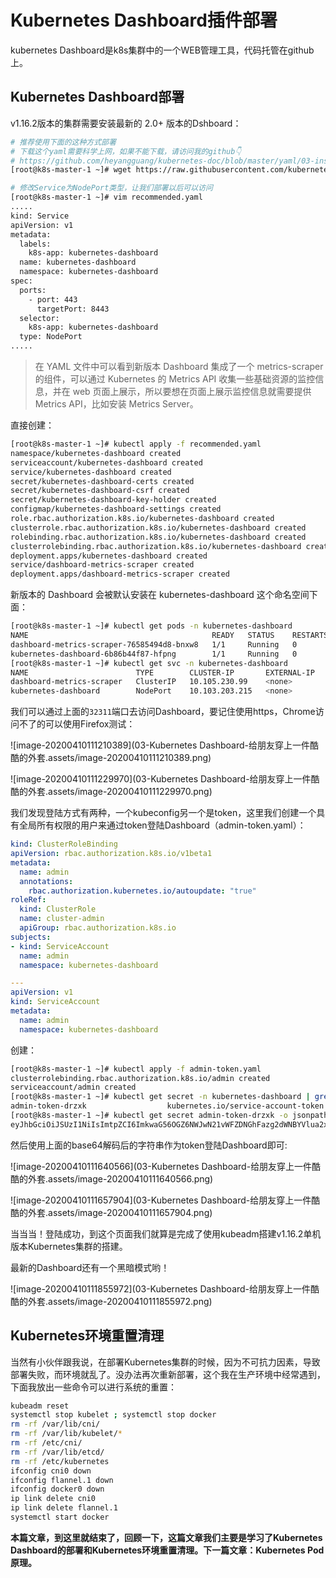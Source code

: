 # Kubernetes Dashboard插件部署

kubernetes Dashboard是k8s集群中的一个WEB管理工具，代码托管在github上。

[点击这里]: https://github.com/kubernetes/dashboard



## Kubernetes Dashboard部署

v1.16.2版本的集群需要安装最新的 2.0+ 版本的Dshboard：

```bash
# 推荐使用下面的这种方式部署
# 下载这个yaml需要科学上网，如果不能下载，请访问我的github👇
# https://github.com/heyangguang/kubernetes-doc/blob/master/yaml/03-install-k8s-dashboard/recommended.yaml
[root@k8s-master-1 ~]# wget https://raw.githubusercontent.com/kubernetes/dashboard/v2.0.0-beta5/aio/deploy/recommended.yaml

# 修改Service为NodePort类型，让我们部署以后可以访问
[root@k8s-master-1 ~]# vim recommended.yaml
.....
kind: Service
apiVersion: v1
metadata:
  labels:
    k8s-app: kubernetes-dashboard
  name: kubernetes-dashboard
  namespace: kubernetes-dashboard
spec:
  ports:
    - port: 443
      targetPort: 8443
  selector:
    k8s-app: kubernetes-dashboard
  type: NodePort 
.....  
```

> 在 YAML 文件中可以看到新版本 Dashboard 集成了一个 metrics-scraper 的组件，可以通过 Kubernetes 的 Metrics API 收集一些基础资源的监控信息，并在 web 页面上展示，所以要想在页面上展示监控信息就需要提供 Metrics API，比如安装 Metrics Server。

直接创建：

```bash
[root@k8s-master-1 ~]# kubectl apply -f recommended.yaml
namespace/kubernetes-dashboard created
serviceaccount/kubernetes-dashboard created
service/kubernetes-dashboard created
secret/kubernetes-dashboard-certs created
secret/kubernetes-dashboard-csrf created
secret/kubernetes-dashboard-key-holder created
configmap/kubernetes-dashboard-settings created
role.rbac.authorization.k8s.io/kubernetes-dashboard created
clusterrole.rbac.authorization.k8s.io/kubernetes-dashboard created
rolebinding.rbac.authorization.k8s.io/kubernetes-dashboard created
clusterrolebinding.rbac.authorization.k8s.io/kubernetes-dashboard created
deployment.apps/kubernetes-dashboard created
service/dashboard-metrics-scraper created
deployment.apps/dashboard-metrics-scraper created
```

新版本的 Dashboard 会被默认安装在 kubernetes-dashboard 这个命名空间下面：

```bash
[root@k8s-master-1 ~]# kubectl get pods -n kubernetes-dashboard
NAME                                         READY   STATUS    RESTARTS   AGE
dashboard-metrics-scraper-76585494d8-bnxw8   1/1     Running   0          119s
kubernetes-dashboard-6b86b44f87-hfpng        1/1     Running   0          119s
[root@k8s-master-1 ~]# kubectl get svc -n kubernetes-dashboard
NAME                        TYPE        CLUSTER-IP       EXTERNAL-IP   PORT(S)         AGE
dashboard-metrics-scraper   ClusterIP   10.105.230.99    <none>        8000/TCP        17s
kubernetes-dashboard        NodePort    10.103.203.215   <none>        443:32311/TCP   17s
```

我们可以通过上面的`32311`端口去访问Dashboard，要记住使用https，Chrome访问不了的可以使用Firefox测试：

![image-20200410111210389](03-Kubernetes Dashboard-给朋友穿上一件酷酷的外套.assets/image-20200410111210389.png)

![image-20200410111229970](03-Kubernetes Dashboard-给朋友穿上一件酷酷的外套.assets/image-20200410111229970.png)



我们发现登陆方式有两种，一个kubeconfig另一个是token，这里我们创建一个具有全局所有权限的用户来通过token登陆Dashboard（admin-token.yaml）：

```yaml
kind: ClusterRoleBinding
apiVersion: rbac.authorization.k8s.io/v1beta1
metadata:
  name: admin
  annotations:
    rbac.authorization.kubernetes.io/autoupdate: "true"
roleRef:
  kind: ClusterRole
  name: cluster-admin
  apiGroup: rbac.authorization.k8s.io
subjects:
- kind: ServiceAccount
  name: admin
  namespace: kubernetes-dashboard

---
apiVersion: v1
kind: ServiceAccount
metadata:
  name: admin
  namespace: kubernetes-dashboard
```

创建：

```bash
[root@k8s-master-1 ~]# kubectl apply -f admin-token.yaml
clusterrolebinding.rbac.authorization.k8s.io/admin created
serviceaccount/admin created
[root@k8s-master-1 ~]# kubectl get secret -n kubernetes-dashboard | grep "admin-token"
admin-token-drzxk                  kubernetes.io/service-account-token   3      36s
[root@k8s-master-1 ~]# kubectl get secret admin-token-drzxk -o jsonpath={.data.token} -n kubernetes-dashboard |base64 -d
eyJhbGciOiJSUzI1NiIsImtpZCI6ImkwaG56OGZ6NWJwN21vWFZDNGhFazg2dWNBYVlua2xlVVNZUVdpMXRlOE0ifQ.eyJpc3MiOiJrdWJlcm5ldGVzL3NlcnZpY2VhY2NvdW50Iiwia3ViZXJuZXRlcy5pby9zZXJ2aWNlYWNjb3VudC9uYW1lc3BhY2UiOiJrdWJlcm5ldGVzLWRhc2hib2FyZCIsImt1YmVybmV0ZXMuaW8vc2VydmljZWFjY291bnQvc2VjcmV0Lm5hbWUiOiJhZG1pbi10b2tlbi1kcnp4ayIsImt1YmVybmV0ZXMuaW8vc2VydmljZWFjY291bnQvc2VydmljZS1hY2NvdW50Lm5hbWUiOiJhZG1pbiIsImt1YmVybmV0ZXMuaW8vc2VydmljZWFjY291bnQvc2VydmljZS1hY2NvdW50LnVpZCI6IjczZGY4MWVjLWQ1NzAtNDg1MC1hMGQwLWMzNTY0MGUzOTNiMyIsInN1YiI6InN5c3RlbTpzZXJ2aWNlYWNjb3VudDprdWJlcm5ldGVzLWRhc2hib2FyZDphZG1pbiJ9.AuzM-msKFZZ-41Ow2xSpV-u3sACPcHUlGvc6NrO4V13p9QFr3uc5z4oGWZU0TBQ5PwPzm4ZEX6UL0AXS8NyBZWrrmUi6Ioz_X9GMtn6KyrUh2Zny4C0Susq8gFO1XYilTx2GTKNbB8c-FCeIZ61-bMDz6L6iTsRbCr8Bwr7ht7kftJt8G4vic4CCEY_rT_ygI5vSP3NnxDHtht3lvF3R1XWx25gIgkSOC4ukoH07zAWJSDDRF7VbEKVL4k5wEVOYGIfznqS_2GkvivQiQt8fn8LDb1JTv1oygS5Cmvv-OfsLDe6O4-1uU6cUEL5uz0187VMp5-UaQLqnXHddvwxLXg
```

然后使用上面的base64解码后的字符串作为token登陆Dashboard即可:

![image-20200410111640566](03-Kubernetes Dashboard-给朋友穿上一件酷酷的外套.assets/image-20200410111640566.png)

![image-20200410111657904](03-Kubernetes Dashboard-给朋友穿上一件酷酷的外套.assets/image-20200410111657904.png)



当当当！登陆成功，到这个页面我们就算是完成了使用kubeadm搭建v1.16.2单机版本Kubernetes集群的搭建。

最新的Dashboard还有一个黑暗模式哟！

![image-20200410111855972](03-Kubernetes Dashboard-给朋友穿上一件酷酷的外套.assets/image-20200410111855972.png)





## Kubernetes环境重置清理

当然有小伙伴跟我说，在部署Kubernetes集群的时候，因为不可抗力因素，导致部署失败，而环境就乱了。没办法再次重新部署，这个我在生产环境中经常遇到，下面我放出一些命令可以进行系统的重置：

```bash
kubeadm reset
systemctl stop kubelet ; systemctl stop docker
rm -rf /var/lib/cni/
rm -rf /var/lib/kubelet/*
rm -rf /etc/cni/
rm -rf /var/lib/etcd/
rm -rf /etc/kubernetes
ifconfig cni0 down
ifconfig flannel.1 down
ifconfig docker0 down
ip link delete cni0
ip link delete flannel.1
systemctl start docker
```



**本篇文章，到这里就结束了，回顾一下，这篇文章我们主要是学习了Kubernetes Dashboard的部署和Kubernetes环境重置清理。下一篇文章：Kubernetes Pod原理。**